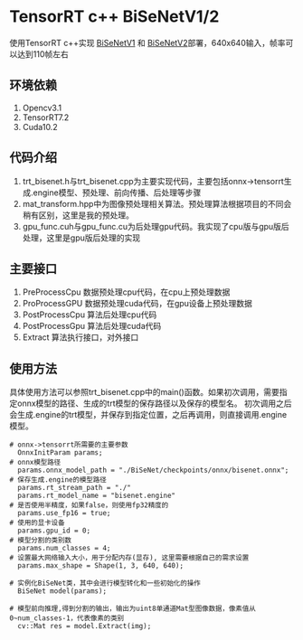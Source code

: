 # TensorRT c++ BiSeNetV1/2

使用TensorRT c++实现 [BiSeNetV1](https://arxiv.org/abs/1808.00897) 和 [BiSeNetV2](https://arxiv.org/abs/1808.00897)部署，640x640输入，帧率可以达到110帧左右

## 环境依赖

1. Opencv3.1
2. TensorRT7.2
3. Cuda10.2

## 代码介绍

1. trt_bisenet.h与trt_bisenet.cpp为主要实现代码，主要包括onnx->tensorrt生成.engine模型、预处理、前向传播、后处理等步骤
2. mat_transform.hpp中为图像预处理相关算法。预处理算法根据项目的不同会稍有区别，这里是我的预处理。
3. gpu_func.cuh与gpu_func.cu为后处理gpu代码。我实现了cpu版与gpu版后处理，这里是gpu版后处理的实现

## 主要接口
1. PreProcessCpu 数据预处理cpu代码，在cpu上预处理数据
2. ProProcessGPU 数据预处理cuda代码，在gpu设备上预处理数据
3. PostProcessCpu 算法后处理cpu代码
4. PostProcessGpu 算法后处理cuda代码
5. Extract 算法执行接口，对外接口

## 使用方法

具体使用方法可以参照trt_bisenet.cpp中的main()函数。如果初次调用，需要指定onnx模型的路径、生成的trt模型的保存路径以及保存的模型名。
初次调用之后会生成.engine的trt模型，并保存到指定位置，之后再调用，则直接调用.engine模型。
```
# onnx->tensorrt所需要的主要参数
  OnnxInitParam params;
# onnx模型路径
  params.onnx_model_path = "./BiSeNet/checkpoints/onnx/bisenet.onnx";
# 保存生成.engine的模型路径
  params.rt_stream_path = "./"
  params.rt_model_name = "bisenet.engine"
# 是否使用半精度，如果false，则使用fp32精度的
  params.use_fp16 = true;
# 使用的显卡设备
  params.gpu_id = 0;
# 模型分割的类别数
  params.num_classes = 4;
# 设置最大网络输入大小，用于分配内存(显存), 这里需要根据自己的需求设置
  params.max_shape = Shape(1, 3, 640, 640);

# 实例化BiSeNet类，其中会进行模型转化和一些初始化的操作
  BiSeNet model(params);

# 模型前向推理,得到分割的输出，输出为uint8单通道Mat型图像数据，像素值从0~num_classes-1，代表像素的类别
  cv::Mat res = model.Extract(img);
```